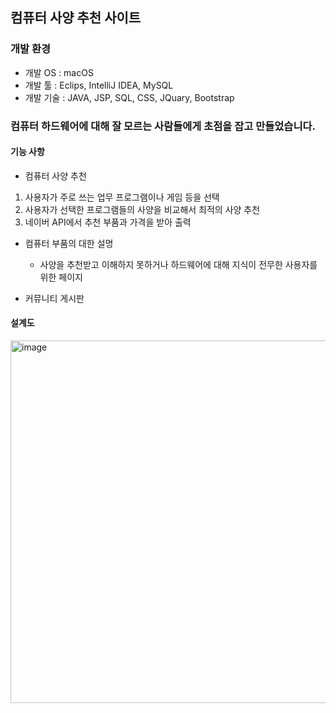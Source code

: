 ## 컴퓨터 사양 추천 사이트

### 개발 환경
* 개발 OS : macOS
* 개발 툴 : Eclips, IntelliJ IDEA, MySQL
* 개발 기술 : JAVA, JSP, SQL, CSS, JQuary, Bootstrap 

### 컴퓨터 하드웨어에 대해 잘 모르는 사람들에게 초점을 잡고 만들었습니다.

#### 기능 사항

* 컴퓨터 사양 추천
1. 사용자가 주로 쓰는 업무 프로그램이나 게임 등을 선택
2. 사용자가 선택한 프로그램들의 사양을 비교해서 최적의 사양 추천
3. 네이버 API에서 추천 부품과 가격을 받아 출력

* 컴퓨터 부품의 대한 설명
  * 사양을 추천받고 이해하지 못하거나 하드웨어에 대해 지식이 전무한 사용자를 위한 페이지



* 커뮤니티 게시판

#### 설계도
<img width="580" alt="image" src="https://user-images.githubusercontent.com/101164731/211601800-4d347083-7d6d-4b7c-b8b5-1a0ff9f2f864.png">

